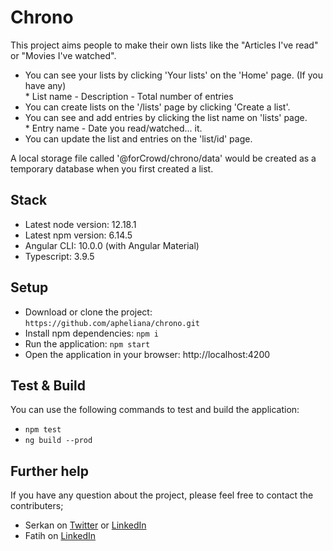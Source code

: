 # Chrono

This project aims people to make their own lists like the "Articles I've read" or "Movies I've watched".
- You can see your lists by clicking 'Your lists' on the 'Home' page. (If you have any)
<br><space><space>* List name - Description - Total number of entries 
- You can create lists on the '/lists' page by clicking 'Create a list'.
- You can see and add entries by clicking the list name on 'lists' page.
<br><space><space>* Entry name - Date you read/watched... it.
- You can update the list and entries on the 'list/id' page.

A local storage file called '@forCrowd/chrono/data' would be created as a temporary database when you first created a list.

## Stack

- Latest node version: 12.18.1
- Latest npm version: 6.14.5
- Angular CLI: 10.0.0 (with Angular Material)
- Typescript: 3.9.5

## Setup

- Download or clone the project: `https://github.com/apheliana/chrono.git`
- Install npm dependencies: `npm i`
- Run the application: `npm start`
- Open the application in your browser: http://localhost:4200

## Test & Build

You can use the following commands to test and build the application:

- `npm test`
- `ng build --prod`

## Further help

If you have any question about the project, please feel free to contact the contributers;
- Serkan on [Twitter](https://twitter.com/coni2k) or [LinkedIn](https://www.linkedin.com/in/serkanholat/)
- Fatih on [LinkedIn](https://www.linkedin.com/in/fatih-soylemez/)



